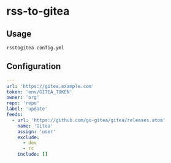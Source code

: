 # rss-to-gitea

## Usage

```
rsstogitea config.yml
```

## Configuration

```yaml
---
url: 'https://gitea.example.com'
token: 'env/GITEA_TOKEN'
owner: 'org'
repo: 'repo'
label: 'update'
feeds:
  - url: 'https://github.com/go-gitea/gitea/releases.atom'
    name: 'Gitea'
    assign: 'user'
    exclude:
      - dev
      - rc
    include: []
```
